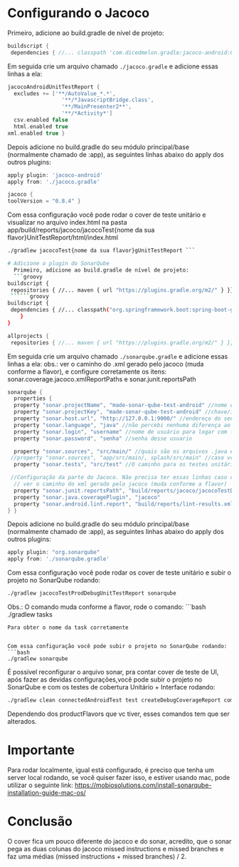 

# Configurando o Jacoco
Primeiro, adicione ao build.gradle de nível de projeto:
```groovy
buildscript {
 dependencies { //... classpath 'com.dicedmelon.gradle:jacoco-android:0.1.4' }}
```

Em seguida crie um arquivo chamado `./jacoco.gradle` e adicione essas linhas a ela:
```groovy
jacocoAndroidUnitTestReport {
  excludes += ['**/AutoValue_*.*',
                 '**/*JavascriptBridge.class',
                 '**/MainPresenter2**',
                 '**/*Activity*']
  csv.enabled false
  html.enabled true
xml.enabled true }
```

Depois adicione no build.gradle do seu módulo principal/base (normalmente chamado de :app), as seguintes linhas abaixo do apply dos outros plugins:

```groovy
apply plugin: 'jacoco-android'
apply from: './jacoco.gradle'

jacoco {
toolVersion = "0.8.4" }
```
Com essa configuração você pode rodar o cover de teste unitário e visualizar no arquivo index.html na pasta app/build/reports/jacoco/jacocoTest{nome da sua flavor}UnitTestReport/html/index.html
```bash
./gradlew jacocoTest{nome da sua flavor}gUnitTestReport ```

# Adicione o plugin do SonarQube
  Primeiro, adicione ao build.gradle de nível de projeto:
  ```groovy
buildscript {
 repositories { //... maven { url "https://plugins.gradle.org/m2/" } }}
 ``````groovy
buildscript {
 dependencies { //... classpath("org.springframework.boot:spring-boot-gradle-plugin:1.5.4.RELEASE")   classpath "org.sonarsource.scanner.gradle:sonarqube-gradle-plugin:2.8"
    }
}
```
```groovy
allprojects {
 repositories { //... maven { url "https://plugins.gradle.org/m2/" } }}
```
Em seguida crie um arquivo chamado `./sonarqube.gradle` e adicione essas linhas a ela:
obs.: ver o caminho do .xml gerado pelo jacoco (muda conforme a flavor), e configure corretamente os itens: sonar.coverage.jacoco.xmlReportPaths e sonar.junit.reportsPath
```groovy
sonarqube {
  properties {
  property "sonar.projectName", "made-sonar-qube-test-android" //nome que será exibido no dashboard do SonarQube
  property "sonar.projectKey", "made-sonar-qube-test-android" //chave/id único do projeto no dashboard do SonarQube
  property "sonar.host.url", "http://127.0.0.1:9000/" //endereço do seu server do SonarQube
  property "sonar.language", "java" //não percebi nenhuma diferença ao trocar para kotlin
  property "sonar.login", "username" //nome de usuário para logar com funções de adm para poder subir os projetos e atualizações
  property "sonar.password", "senha" //senha desse usuario

  property "sonar.sources", "src/main/" //quais são os arquivos .java e .kt daonde o SonarQube vai tirar as métricas
 //property "sonar.sources", "app/src/main/, splash/src/main" //caso vc tenha mais de um caminho (de outros módulos) para analisar  property "sonar.java.binaries", "build/tmp/kotlin-classes" //no caso do kotlin, é o caminho da onde o binários das classes javes são extraídos. Não sei pra q server ainda
  property "sonar.tests", "src/test" //O caminho para os testes unitários. Mas não sei pra q server ainda já que os relatórios de cobertura são extraídos do jacoco

 //Configuração da parte do Jacoco. Não precisa ter essas linhas caso o teste de coverage não for necessário // ver o caminho do xml gerado pelo jacoco (muda conforme a flavor)  property "sonar.coverage.jacoco.xmlReportPaths", "build/reports/jacoco/jacocoTestDebugUnitTestReport/jacocoTestDebugUnitTestReport.xml"
  // ver o caminho do xml gerado pelo jacoco (muda conforme a flavor)
  property "sonar.junit.reportsPath", "build/reports/jacoco/jacocoTestDebugUnitTestReport/"
  property "sonar.java.coveragePlugin", "jacoco"
  property "sonar.android.lint.report", "build/reports/lint-results.xml"
} }
```

Depois adicione no build.gradle do seu módulo principal/base (normalmente chamado de :app), as seguintes linhas abaixo do apply dos outros plugins:

```groovy
apply plugin: "org.sonarqube"
apply from: './sonarqube.gradle'
```
Com essa configuração você pode rodar os cover de teste unitário e subir o projeto no SonarQube rodando:
```bash
./gradlew jacocoTestProdDebugUnitTestReport sonarqube
```
Obs.: O comando muda conforme a flavor, rode o comando: ```bash
./gradlew tasks
```
Para obter o nome da task corretamente


Com essa configuração você pode subir o projeto no SonarQube rodando:
```bash
./gradlew sonarqube
```

É possível reconfigurar o arquivo sonar, pra contar cover de teste de UI, após fazer as devidas configurações,você pode subir o projeto no SonarQube e com os testes de cobertura Unitário + Interface rodando:
```bash
./gradlew clean connectedAndroidTest test createDebugCoverageReport combinedTestReportDebug sonarqube
```

Dependendo dos productFlavors que vc tiver, esses comandos tem que ser alterados.

# Importante
Para rodar localmente, igual está configurado, é preciso que tenha um server local rodando, se você quiser fazer isso, e estiver usando mac, pode utilizar o seguinte link:
https://mobiosolutions.com/install-sonarqube-installation-guide-mac-os/


# Conclusão
O cover fica um pouco diferente do jacoco e do sonar, acredito, que o sonar pega as duas colunas do jacoco missed instructions e missed branches e faz uma médias (missed instructions + missed branches) / 2.
